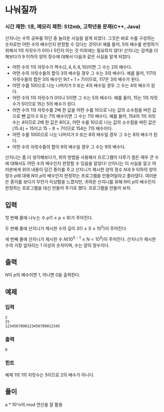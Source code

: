 # 나눠질까

### 시간 제한: 1초, 메모리 제한: 512mb, 고학년용 문제(C++, Java)

산지니는 수학 공부를 하던 중 놀라운 사실을 알게 되었다. 그것은 바로 수를 구성하는 숫자로만 어떤 수의 배수인지 판정할 수 있다는 것이다! 예를 들어, $5$의 배수를 판정하기 위해서 $1$의 자릿수가 $0$이나 $5$인지 아는 것 이외에는 필요하지 않다! 산지니는 검색을 더 해보다가 $9$ 이하의 양의 정수에 대해서 다음과 같은 사실을 알게 되었다.

- 어떤 수의 $1$의 자릿수가 짝수$(2, 4, 6, 8, 10)$이면 그 수는 $2$의 배수다.
- 어떤 수의 자릿수들의 합이 $3$의 배수일 경우 그 수는 $3$의 배수다. 예를 들어, $117$의 자릿수들의 합은 $3$의 배수인 $9(1 + 1 + 7)$이므로, $117$은 3의 배수가 된다.
- 어떤 수를 $100$으로 나눈 나머지가 $0$ 또는 $4$의 배수일 경우 그 수는 $4$의 배수가 된다.
- 어떤 수의 $1$의 자릿수가 $0$이나 $5$이면 그 수는 $5$의 배수다. 예를 들어, $15$는 $1$의 자릿수가 $5$이므로 $15$는 $5$의 배수가 된다.
- 어떤 수의 $1$의 자릿수를 $2$배 한 값을 어떤 수를 $10$으로 나눈 값의 소수점을 버린 값으로 뺀 값이 $0$ 또는 $7$의 배수이면 그 수는 $7$의 배수다. 예를 들어, $154$의 $1$의 자릿수는 $4$이므로 $2$배 한 값은 $8$이고, 어떤 수를 $10$으로 나눈 값의 소수점을 버린 값은 $\lfloor15.4\rfloor = 15$이고 $15 - 8 = 7$이므로 $154$는 $7$의 배수이다.
- 어떤 수를 $1000$으로 나눈 나머지가 $0$ 또는 $8$의 배수일 경우 그 수는 $8$의 배수가 된다.
- 어떤 수의 자릿수들의 합이 $9$의 배수일 경우 그 수는 $9$의 배수다.

산지니는 좀 더 생각해보다가, 위의 방법을 사용해서 프르그램이 다루기 힘든 매우 큰 수에 대해서도 어떤 수의 배수인지 판정할 수 있음을 알았다! 산지니는 이 사실을 알고 여러분에게 위의 내용이 담긴 종이를 주고 산지니가 제시한 양의 정수 $N$과 $9$ 이하의 양의 정수 $p$에 대해 $N$이 $p$의 배수인지 판정하는 프로그램을 만들어달라고 졸라댔다. 여러분은 종이를 보다가 무언가 이상함을 느꼈지만, 귀여운 산지니를 위해 $N$이 $p$의 배수인지 판정하는 프로그램을 대신 만들어 주기로 했다. 프로그램을 만들어 보자. 

## 입력

첫 번째 줄에 나누는 수 $p(1 ≤ p ≤ 9)$가 주어진다.

두 번째 줄에 산지니가 제시한 수의 길이 $S(1 ≤ S ≤ 10^5)$이 주어진다.

세 번째 줄에 산지니가 제시한 수 $N(10^{S-1} ≤ N < 10^{S})$이 주어진다. 산지니가 제시한 수의 가장 앞자리는 $1$ 이상의 숫자이며, 수는 양의 정수이다.

## 출력

$N$이 $p$의 배수이면 1, 아니면 0을 출력한다.

## 예제

### 입력

```
2
25
1234567890123456789012345
```

### 출력

```
0
```

### 힌트
예제 1의 1의 자릿수는 5이므로 2의 배수가 아니다.

## 풀이

a * 10^n의 mod 연산을 잘 활용
